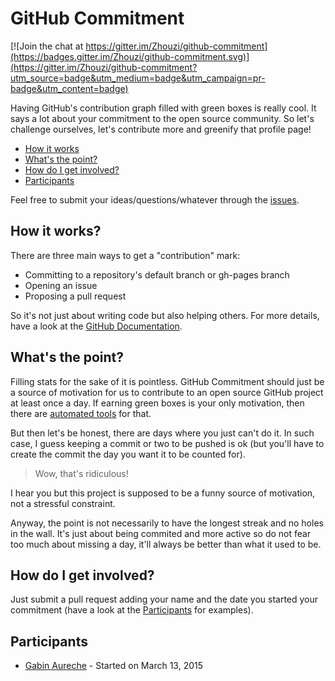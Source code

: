 # GitHub Commitment

[![Join the chat at https://gitter.im/Zhouzi/github-commitment](https://badges.gitter.im/Zhouzi/github-commitment.svg)](https://gitter.im/Zhouzi/github-commitment?utm_source=badge&utm_medium=badge&utm_campaign=pr-badge&utm_content=badge)

Having GitHub's contribution graph filled with green boxes is really cool.
It says a lot about your commitment to the open source community.
So let's challenge ourselves, let's contribute more and greenify that profile page!

* [How it works](#how-it-works)
* [What's the point?](#whats-the-point)
* [How do I get involved?](#how-do-i-get-involved)
* [Participants](#participants)

Feel free to submit your ideas/questions/whatever through the [issues](https://github.com/Zhouzi/github-commitment/issues).

## How it works?

There are three main ways to get a "contribution" mark:

* Committing to a repository's default branch or gh-pages branch
* Opening an issue
* Proposing a pull request

So it's not just about writing code but also helping others.
For more details, have a look at the [GitHub Documentation](https://help.github.com/categories/graphs-and-contributions/).

## What's the point?

Filling stats for the sake of it is pointless.
GitHub Commitment should just be a source of motivation for us to contribute to an open source GitHub project at least once a day.
If earning green boxes is your only motivation, then there are [automated tools](https://github.com/avinassh/rockstar) for that.

But then let's be honest, there are days where you just can't do it.
In such case, I guess keeping a commit or two to be pushed is ok (but you'll have to create the commit the day you want it to be counted for).

> Wow, that's ridiculous!

I hear you but this project is supposed to be a funny source of motivation, not a stressful constraint.

Anyway, the point is not necessarily to have the longest streak and no holes in the wall.
It's just about being commited and more active so do not fear too much about missing a day, it'll always be better than what it used to be.

## How do I get involved?

Just submit a pull request adding your name and the date you started your commitment (have a look at the [Participants](#participants) for examples).

## Participants

* [Gabin Aureche](https://github.com/zhouzi) - Started on March 13, 2015
